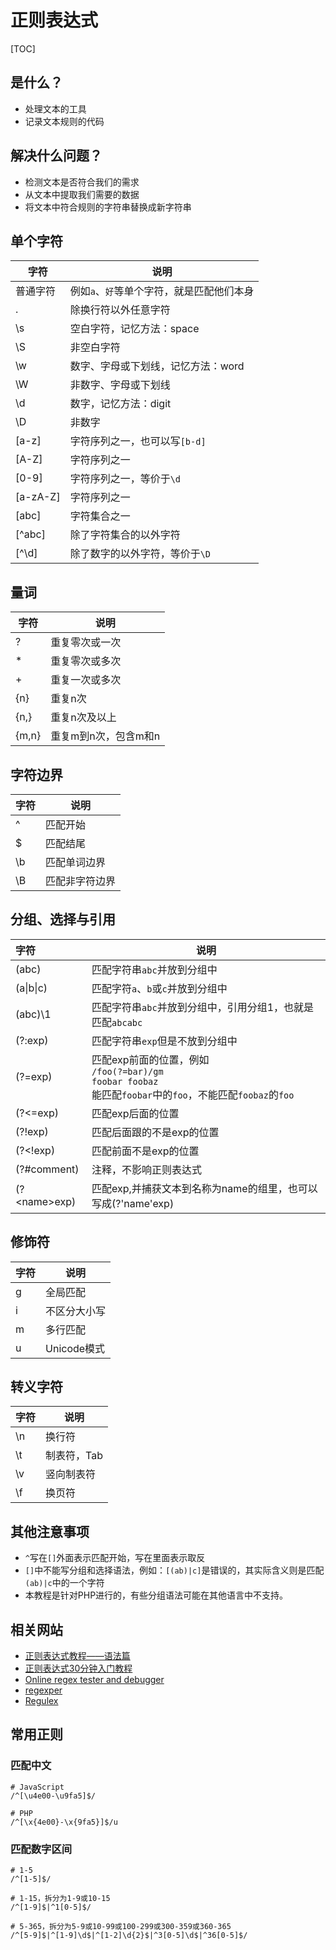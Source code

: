 正则表达式
===========

[TOC]

## 是什么？

* 处理文本的工具
* 记录文本规则的代码


## 解决什么问题？

* 检测文本是否符合我们的需求
* 从文本中提取我们需要的数据
* 将文本中符合规则的字符串替换成新字符串


## 单个字符

| 字符     | 说明                                      |
| -------- | ----------------------------------------- |
| 普通字符 | 例如`a`、`好`等单个字符，就是匹配他们本身 |
| .        | 除换行符以外任意字符                      |
| \s       | 空白字符，记忆方法：space                                  |
| \S       | 非空白字符                                |
| \w       | 数字、字母或下划线，记忆方法：word                        |
| \W       | 非数字、字母或下划线                      |
| \d       | 数字，记忆方法：digit                                      |
| \D       | 非数字                                    |
| [a-z]    | 字符序列之一，也可以写`[b-d]`             |
| [A-Z]    | 字符序列之一                              |
| [0-9]    | 字符序列之一，等价于`\d`                  |
| [a-zA-Z] | 字符序列之一                              |
| [abc]    | 字符集合之一                              |
| [^abc]   | 除了字符集合的以外字符                    |
| [^\d]    | 除了数字的以外字符，等价于`\D`            |

## 量词

| 字符  | 说明           |
| ----- | -------------- |
| ?     | 重复零次或一次 |
| *     | 重复零次或多次 |
| +     | 重复一次或多次 |
| {n}   | 重复n次        |
| {n,}  | 重复n次及以上    |
| {m,n} | 重复m到n次，包含m和n     |


## 字符边界

| 字符 | 说明           |
| ---- | -------------- |
| ^    | 匹配开始       |
| $    | 匹配结尾       |
| \b   | 匹配单词边界   |
| \B   | 匹配非字符边界 |


## 分组、选择与引用
| 字符         | 说明                                                         |
| :----------- | ------------------------------------------------------------ |
| (abc)        | 匹配字符串`abc`并放到分组中                                  |
| (a\|b\|c)    | 匹配字符`a`、`b`或`c`并放到分组中                            |
| (abc)\1      | 匹配字符串`abc`并放到分组中，引用分组1，也就是匹配`abcabc`   |
| (?:exp)      | 匹配字符串`exp`但是不放到分组中                              |
| (?=exp)      | 匹配exp前面的位置，例如<br />`/foo(?=bar)/gm` <br />`foobar foobaz`<br />能匹配`foobar`中的`foo`，不能匹配`foobaz`的`foo` |
| (?<=exp)     | 匹配exp后面的位置                                            |
| (?!exp)      | 匹配后面跟的不是exp的位置                                    |
| (?<!exp)     | 匹配前面不是exp的位置                                        |
| (?#comment)  | 注释，不影响正则表达式                                       |
| (?\<name\>exp) | 匹配exp,并捕获文本到名称为name的组里，也可以写成(?'name'exp) |


## 修饰符
| 字符 | 说明         |
| ---- | ------------ |
| g    | 全局匹配     |
| i    | 不区分大小写 |
| m    | 多行匹配     |
| u    | Unicode模式  |

## 转义字符

| 字符 | 说明        |
| ---- | ----------- |
| \n   | 换行符      |
| \t   | 制表符，Tab |
| \v   | 竖向制表符  |
| \f   | 换页符      |



## 其他注意事项

* `^`写在`[]`外面表示匹配开始，写在里面表示取反
* `[]`中不能写分组和选择语法，例如：`[(ab)|c]`是错误的，其实际含义则是匹配`(ab)|c`中的一个字符
* 本教程是针对PHP进行的，有些分组语法可能在其他语言中不支持。

## 相关网站

* [正则表达式教程——语法篇](https://zhuanlan.zhihu.com/p/28672572)
* [正则表达式30分钟入门教程](https://www.jb51.net/tools/zhengze.html)
* [Online regex tester and debugger](https://regex101.com/)
* [regexper](https://regexper.com/ "将正则图形化显示")
* [Regulex](https://jex.im/regulex "将正则图形化显示")

## 常用正则

### 匹配中文

```
# JavaScript
/^[\u4e00-\u9fa5]$/

# PHP
/^[\x{4e00}-\x{9fa5}]$/u
```

### 匹配数字区间

```
# 1-5
/^[1-5]$/

# 1-15，拆分为1-9或10-15
/^[1-9]$|^1[0-5]$/

# 5-365，拆分为5-9或10-99或100-299或300-359或360-365
/^[5-9]$|^[1-9]\d$|^[1-2]\d{2}$|^3[0-5]\d$|^36[0-5]$/
```